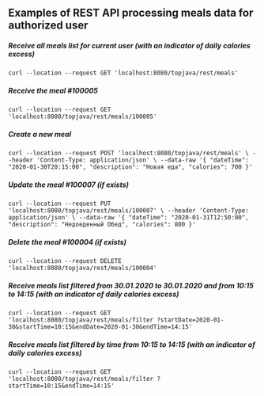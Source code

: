 ## Examples of REST API processing meals data for authorized user

##### Receive all meals list for current user (with an indicator of daily calories excess)
`curl --location --request GET 'localhost:8080/topjava/rest/meals'`

##### Receive the meal #100005
`curl --location --request GET 'localhost:8080/topjava/rest/meals/100005'`

##### Create a new meal
`curl --location --request POST 'localhost:8080/topjava/rest/meals' \
--header 'Content-Type: application/json' \
--data-raw '{
    "dateTime": "2020-01-30T20:15:00",
    "description": "Новая еда",
    "calories": 700
}'`

##### Update the meal #100007 (if exists) 
`curl --location --request PUT 'localhost:8080/topjava/rest/meals/100007' \
--header 'Content-Type: application/json' \
--data-raw '{
    "dateTime": "2020-01-31T12:50:00",
    "description": "Недоеденный Обед",
    "calories": 800
}'`

##### Delete the meal #100004 (if exists)
`curl --location --request DELETE 'localhost:8080/topjava/rest/meals/100004'`

##### Receive meals list filtered from 30.01.2020 to 30.01.2020 and from 10:15 to 14:15 (with an indicator of daily calories excess)
`curl --location --request GET 'localhost:8080/topjava/rest/meals/filter
?startDate=2020-01-30&startTime=10:15&endDate=2020-01-30&endTime=14:15'`

##### Receive meals list filtered by time from 10:15 to 14:15 (with an indicator of daily calories excess)
`curl --location --request GET 'localhost:8080/topjava/rest/meals/filter
?startTime=10:15&endTime=14:15'`